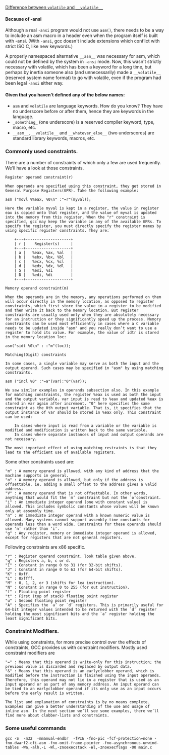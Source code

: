 [Difference between `volatile` and `__volatile__`](https://stackoverflow.com/questions/14204893)


#### Because of -ansi

Although a real `-ansi` program would not use `asm()`, there needs to be a way to include an asm macro in a header even when the program itself is built with -ansi. (With `-ansi`, gcc doesn't include extensions which conflict with strict ISO C, like new keywords.)

A properly namespaced alternative `__asm__` was necessary for asm, which could not be defined by the system in `-ansi` mode. Now, this wasn't strictly necessary with volatile, which has been a keyword for a long time, but perhaps by inertia someone also (and unnecessarily) made a `__volatile__` (reserved system name format) to go with volatile, even if the program had been legal `-ansi` either way.

#### Given that you haven't defined any of the below names:

* `asm` and `volatile` are language keywords. How do you know? They have no underscore before or after them, hence they are keywords in the language.
* `_something_` (one underscore) is a reserved compiler keyword, type, macro, etc.
* `__asm__`, `__volatile__` and `__whatever_else__` (two underscores) are standard library keywords, macros, etc.

### Commonly used constraints.

There are a number of constraints of which only a few are used frequently. We’ll have a look at those constraints.

    Register operand constraint(r)

    When operands are specified using this constraint, they get stored in General Purpose Registers(GPR). Take the following example:

    asm ("movl %%eax, %0\n" :"=r"(myval));

    Here the variable myval is kept in a register, the value in register eax is copied onto that register, and the value of myval is updated into the memory from this register. When the "r" constraint is specified, gcc may keep the variable in any of the available GPRs. To specify the register, you must directly specify the register names by using specific register constraints. They are:

        +---+--------------------+
        | r |    Register(s)     |
        +---+--------------------+
        | a |   %eax, %ax, %al   |
        | b |   %ebx, %bx, %bl   |
        | c |   %ecx, %cx, %cl   |
        | d |   %edx, %dx, %dl   |
        | S |   %esi, %si        |
        | D |   %edi, %di        |
        +---+--------------------+

    Memory operand constraint(m)

    When the operands are in the memory, any operations performed on them will occur directly in the memory location, as opposed to register constraints, which first store the value in a register to be modified and then write it back to the memory location. But register constraints are usually used only when they are absolutely necessary for an instruction or they significantly speed up the process. Memory constraints can be used most efficiently in cases where a C variable needs to be updated inside "asm" and you really don’t want to use a register to hold its value. For example, the value of idtr is stored in the memory location loc:

    asm("sidt %0\n" : :"m"(loc));

    Matching(Digit) constraints

    In some cases, a single variable may serve as both the input and the output operand. Such cases may be specified in "asm" by using matching constraints.

    asm ("incl %0" :"=a"(var):"0"(var));

    We saw similar examples in operands subsection also. In this example for matching constraints, the register %eax is used as both the input and the output variable. var input is read to %eax and updated %eax is stored in var again after increment. "0" here specifies the same constraint as the 0th output variable. That is, it specifies that the output instance of var should be stored in %eax only. This constraint can be used:

        In cases where input is read from a variable or the variable is modified and modification is written back to the same variable.
        In cases where separate instances of input and output operands are not necessary.

    The most important effect of using matching restraints is that they lead to the efficient use of available registers.

Some other constraints used are:

    "m" : A memory operand is allowed, with any kind of address that the machine supports in general.
    "o" : A memory operand is allowed, but only if the address is offsettable. ie, adding a small offset to the address gives a valid address.
    "V" : A memory operand that is not offsettable. In other words, anything that would fit the `m’ constraint but not the `o’constraint.
    "i" : An immediate integer operand (one with constant value) is allowed. This includes symbolic constants whose values will be known only at assembly time.
    "n" : An immediate integer operand with a known numeric value is allowed. Many systems cannot support assembly-time constants for operands less than a word wide. Constraints for these operands should use ’n’ rather than ’i’.
    "g" : Any register, memory or immediate integer operand is allowed, except for registers that are not general registers.

Following constraints are x86 specific.

    "r" : Register operand constraint, look table given above.
    "q" : Registers a, b, c or d.
    "I" : Constant in range 0 to 31 (for 32-bit shifts).
    "J" : Constant in range 0 to 63 (for 64-bit shifts).
    "K" : 0xff.
    "L" : 0xffff.
    "M" : 0, 1, 2, or 3 (shifts for lea instruction).
    "N" : Constant in range 0 to 255 (for out instruction).
    "f" : Floating point register
    "t" : First (top of stack) floating point register
    "u" : Second floating point register
    "A" : Specifies the `a’ or `d’ registers. This is primarily useful for 64-bit integer values intended to be returned with the `d’ register holding the most significant bits and the `a’ register holding the least significant bits.

### Constraint Modifiers.

While using constraints, for more precise control over the effects of constraints, GCC provides us with constraint modifiers. Mostly used constraint modifiers are

    "=" : Means that this operand is write-only for this instruction; the previous value is discarded and replaced by output data.
    "&" : Means that this operand is an earlyclobber operand, which is modified before the instruction is finished using the input operands. Therefore, this operand may not lie in a register that is used as an input operand or as part of any memory address. An input operand can be tied to an earlyclobber operand if its only use as an input occurs before the early result is written.

    The list and explanation of constraints is by no means complete. Examples can give a better understanding of the use and usage of inline asm. In the next section we’ll see some examples, there we’ll find more about clobber-lists and constraints.

### Some useful commands 

`gcc -S 
    -m32 
    -mmanual-endbr 
    -fPIE
    -fno-pic
    -fcf-protection=none
    -fno-dwarf2-cfi-asm
    -fno-omit-frame-pointer
    -fno-asynchronous-unwind-tables
    -Wa,-alh,-L
    -Wl,-znoexecstack
    -Wl,-znoexecflags
    -O0 main.c`
